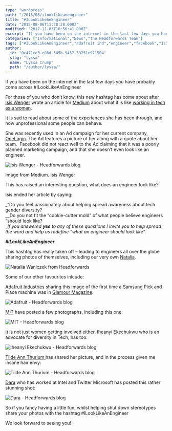 ```yaml
---
type: "wordpress"
path: "/2015/08/ilooklikeanengineer"
title: "#ILookLikeAnEngineer"
date: "2015-08-06T11:28:28.000Z"
modified: "2017-11-03T10:56:41.000Z"
excerpt: "If you have been on the internet in the last few days you have probably come across #ILookLikeAnEngineer For those of you who don’t know, this new hashtag has come about after Isis Wenger wrote an article for Medium about what it is like working in tech as a woman. It is sad to read about some …"
categories: ["Informational","News","The Headforwards Team"]
tags: ["#ILookLikeAnEngineer","adafruit ind","engineer","facebook","Isis Wenger","medium","MIT","MITY","natalia","one login","Pintrest","twitter","Women in tech"]
author:
  id: "0c471ce3-c08d-545b-9457-33251e971504"
  slug: "lyssa"
  name: "Lyssa Crump"
  path: "/author/lyssa/"
---
```

If you have been on the internet in the last few days you have probably come across #ILookLikeAnEngineer

For those of you who don’t know, this new hashtag has come about after [Isis Wenger](https://twitter.com/isisanchalee) wrote an article for [Medium](https://medium.com) about what it is like [working in tech as a woman](https://medium.com/the-coffeelicious/you-may-have-seen-my-face-on-bart-8b9561003e0f).

It is sad to read about some of the experiences she has been through, and how unprofessional some people can behave.

She was recently used in an Ad campaign for her current company, [OneLogin](https://www.onelogin.com/). The Ad features a picture of her along with a quote about her team.  Facebook did not react well to the Ad claiming that it was a poorly planned marketing campaign, and that she doesn’t even look like an engineer.


<section class="gallery">


![Isis Wenger - Headforwards blog ](/wp-content/uploads/2015/08/1-tM5CLfGMj4wIT4qGzxNQGQ.jpeg)

</section>



Image from Medium. Isis Wenger

This has raised an interesting question, what does an engineer look like?

Isis ended her article by saying:

_“Do you feel passionately about helping spread awareness about tech gender diversity?  
__Do you not fit the “cookie-cutter mold” of what people believe engineers “should look like?  
__If you answered **yes** to any of these questions I invite you to help spread the word and help us redefine “what an engineer should look like”._

_**#iLookLikeAnEngineer**_

This hashtag has really taken off – leading to engineers all over the globe sharing photos of themselves, including our very own [Natalia](https://twitter.com/natkuTala).


<section class="gallery">


![Natalia Waniczek from Headforwards ](/wp-content/uploads/2015/08/Natalia.jpg)

</section>



Some of our other favourites inlcude:

[Adafruit Industries](https://twitter.com/adafruit) sharing this image of the first time a Samsung Pick and Place machine was in [Glamour Magazine](http://www.glamourmagazine.co.uk/):


<section class="gallery">


![Adafruit - Headforwards blog](/wp-content/uploads/2015/08/Screen-Shot-2015-08-06-at-11.52.25.png)

</section>



[MIT](https://twitter.com/MIT) have posted a few photographs, including this one:


<section class="gallery">


![MIT - Headforwards blog ](/wp-content/uploads/2015/08/Screen-Shot-2015-08-06-at-11.52.54.png)

</section>



It is not just women getting involved either, [Iheanyi Ekechukwu](https://twitter.com/kwuchu) who is an advocate for diversity in Tech, has too:


<section class="gallery">


![Iheanyi Ekechukwu - Headforwards blog ](/wp-content/uploads/2015/08/Screen-Shot-2015-08-06-at-11.55.44.png)

</section>



[Tilde Ann Thurium ](https://twitter.com/annthurium)has shared her picture, and in the process given me insane hair envy:


<section class="gallery">


![Tilde Ann Thurium - Headforwards blog ](/wp-content/uploads/2015/08/Screen-Shot-2015-08-06-at-11.56.49.png)

</section>



[Dara](https://twitter.com/daraoke) who has worked at Intel and Twitter Microsoft has posted this rather stunning shot:


<section class="gallery">


![Dara - Headforwards blog ](/wp-content/uploads/2015/08/Screen-Shot-2015-08-06-at-12.20.41.png)

</section>



So if you fancy having a little fun, whilst helping shut down stereotypes share your photos with the hashtag #ILookLikeAnEngineer

We look forward to seeing you!